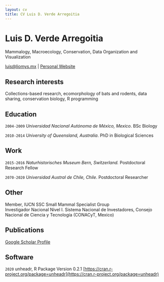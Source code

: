 ```yaml
---
layout: cv
title: CV Luis D. Verde Arregoitia
---
```

# Luis D. Verde Arregoitia
Mammalogy, Macroecology, Conservation, Data Organization and Visualization

<div id="webaddress">
<a href="luis@liomys.mx">luis@liomys.mx</a>
| <a href="https://www.liomys.mx">Personal Website</a>
</div>

## Research interests

Collections-based research, ecomorphology of bats and rodents, data sharing, conservation biology, R programming

## Education

`2004-2009`
_Universidad Nacional Autónoma de México, Mexico_. BSc Biology

`2010-2014`
_University of Queensland, Australia_. PhD in Biological Sciences

## Work

`2015-2016`
_Naturhistorisches Museum Bern, Switzerland._ Postdoctoral Research Fellow

`2070-2020`
_Universidad Austral de Chile, Chile_. Postdoctoral Researcher

## Other

Member, IUCN SSC Small Mammal Specialist Group  
Investigador Nacional Nivel I. Sistema Nacional de Investadores, Consejo Nacional de Ciencia y Tecnología (CONACyT, Mexico) 

## Publications

[Google Scholar Profile](https://scholar.google.com/citations?user=Ii0dP6kAAAAJ&hl=en)

## Software

`2020`
unheadr, R Package Version 0.2.1 [https://cran.r-project.org/package=unheadr](https://cran.r-project.org/package=unheadr)

<!-- ### Footer

Last updated: March 2020 -->
